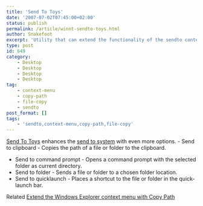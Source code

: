 ```yaml
---
title: 'Send To Toys'
date: '2007-07-02T07:45:00+02:00'
status: publish
permalink: /article/winnt-sendto-toys.html
author: Snakefoot
excerpt: 'Utility that can extend the functionality of the sendto context menu.'
type: post
id: 649
category:
    - Desktop
    - Desktop
    - Desktop
    - Desktop
tag:
    - context-menu
    - copy-path
    - file-copy
    - sendto
post_format: []
tags:
    - 'sendto,context-menu,copy-path,file-copy'
---
```

[Send To Toys](http://www.gabrieleponti.com/software/) enhances the [send to system](/article/sendto-shortcut.html) with even more options. - Send to clipboard - Copies the path of a file or folder to the clipboard.
- Send to command prompt - Opens a command prompt with the selected folder as current directory.
- Send to folder - Sends a file or folder to a chosen folder location.
- Send to quicklaunch - Places a shortcut to the file or folder in the quick-launch bar.
 
 Related [Extend the Windows Explorer context menu with Copy Path](/article/windows-copy-path.html)  